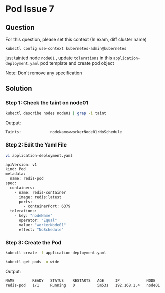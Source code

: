 # Pod Issue 7

## Question


For this question, please set this context (In exam, diff cluster name)

```kubectl config use-context kubernetes-admin@kubernetes```

just tainted node ```node01``` , update ```tolerations``` in this ```application-deployment.yaml``` pod template and create pod object

Note: Don't remove any specification

## Solution

### Step 1: Check the taint on node01


```bash
kubectl describe nodes node01 | grep -i taint
```

Output:
```bash
Taints:             nodeName=workerNode01:NoSchedule
```



### Step 2: Edit the Yaml File


```bash
vi application-deployment.yaml
```

```bash
apiVersion: v1
kind: Pod
metadata:
  name: redis-pod
spec:
  containers:
    - name: redis-container
      image: redis:latest
      ports:
        - containerPort: 6379
  tolerations:
    - key: "nodeName"
      operator: "Equal"
      value: "workerNode01"
      effect: "NoSchedule"
```


### Step 3: Create the Pod

```bash
kubectl create -f application-deployment.yaml
```


```bash
kubectl get pods -o wide
```

Output:
```bash
NAME        READY   STATUS    RESTARTS   AGE     IP            NODE     NOMINATED NODE   READINESS GATES
redis-pod   1/1     Running   0          5m53s   192.168.1.4   node01   <none>           <none>
```